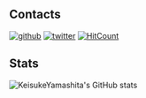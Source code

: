 ## Contacts

[![github](https://img.shields.io/github/followers/KeisukeYamashita?label=Follow%20%40KeisukeYamashita&style=social)](https://github.com/KeisukeYamashita)
[![twitter](https://img.shields.io/twitter/follow/_k_e_k_e?style=social)](https://twitter.com/_k_e_k_e)
[![HitCount](http://hits.dwyl.com/KeisukeYamashita/KeisukeYamashita.svg)](http://hits.dwyl.com/KeisukeYamashita/KeisukeYamashita)

## Stats

![KeisukeYamashita's GitHub stats](https://github-readme-stats.vercel.app/api?username=KeisukeYamashita)
